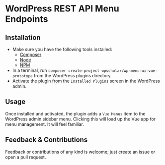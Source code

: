 # WordPress REST API Menu Endpoints

## Installation

- Make sure you have the following tools installed:
    - [Composer](https://getcomposer.org/)
    - [Node](https://nodejs.org/en/)
    - [NPM](https://www.npmjs.com/get-npm)
- In a terminal, run `composer create-project wpscholar/wp-menu-ui-vue-prototype` from the WordPress plugins directory.
- Activate the plugin from the `Installed Plugins` screen in the WordPress admin.

## Usage

Once installed and activated, the plugin adds a `Vue Menus` item to the WordPress admin sidebar menu. Clicking this will load up the Vue app for menu management. It will feel familiar.

## Feedback & Contributions

Feedback or contributions of any kind is welcome; just create an issue or open a pull request. 
